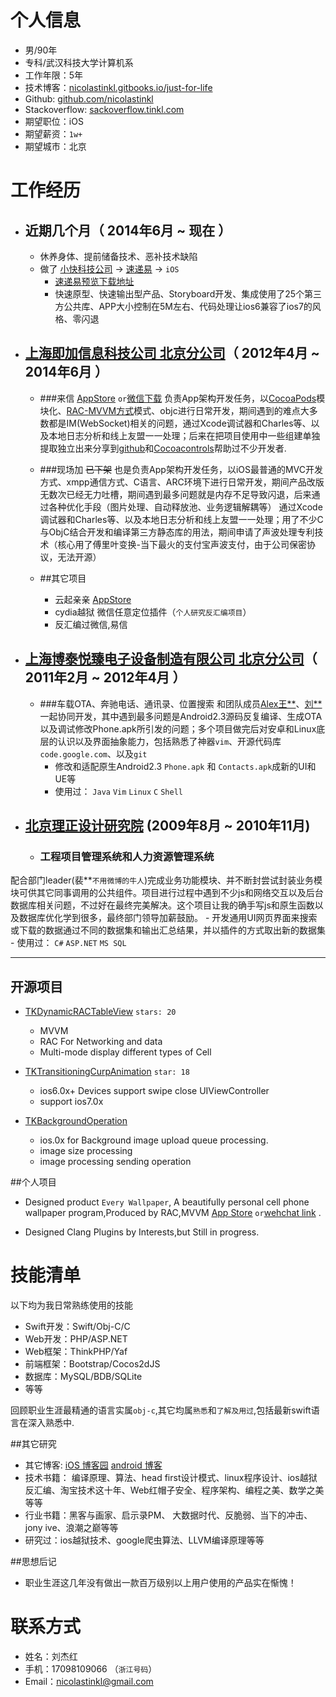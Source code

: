 

# 个人信息

 - 男/90年
 - 专科/武汉科技大学计算机系
 - 工作年限：5年
 - 技术博客：[nicolastinkl.gitbooks.io/just-for-life](http://nicolastinkl.gitbooks.io/just-for-life)
 - Github: [github.com/nicolastinkl](http://github.com/nicolastinkl)
 - Stackoverflow: [sackoverflow.tinkl.com](http://stackoverflow.com/users/1258981/tinkl)
 - 期望职位：iOS
 - 期望薪资：```1w+```
 - 期望城市：北京


# 工作经历
- ##  近期几个月（ 2014年6月 ~ 现在 ）
	- 休养身体、提前储备技术、恶补技术缺陷
	- 做了  [小快科技公司](http://www.sposter.net/) -> [速递易](http://www.sposter.net/)  -> `iOS`
		- [速递易预览下载地址](http://www.pgyer.com/kwtz)
		- 快速原型、快速输出型产品、Storyboard开发、集成使用了25个第三方公共库、APP大小控制在5M左右、代码处理让ios6兼容了ios7的风格、零闪退

- ## [上海即加信息科技公司 北京分公司](http://www.xianchangjia.com/)（ 2012年4月 ~ 2014年6月 ）

	- ###来信  [AppStore](https://itunes.apple.com/cn/app/lai-xin/id785195004?mt=8) `or`[微信下载](http://www.pgyer.com/EZiY)
	 负责App架构开发任务，以[CocoaPods](http://www.cnblogs.com/tinkl/p/3668487.html)模块化、[RAC-MVVM方式](http://www.cnblogs.com/tinkl/p/3667613.html)模式、objc进行日常开发，期间遇到的难点大多数都是IM(WebSocket)相关的问题，通过Xcode调试器和Charles等、以及本地日志分析和线上友盟一一处理；后来在把项目使用中一些组建单独提取独立出来分享到[github](github.com/nicolastinkl)和[Cocoacontrols](http://cocoacontrols.com/)帮助过不少开发者.

	- ###现场加 <del>已下架</del>
也是负责App架构开发任务，以iOS最普通的MVC开发方式、xmpp通信方式、C语言、ARC环境下进行日常开发，期间产品改版无数次已经无力吐槽，期间遇到最多问题就是内存不足导致闪退，后来通过各种优化手段（图片处理、自动释放池、业务逻辑解耦等） 通过Xcode调试器和Charles等、以及本地日志分析和线上友盟一一处理；用了不少C与ObjC结合开发和编译第三方静态库的用法，期间申请了声波处理专利技术（核心用了傅里叶变换-当下最火的支付宝声波支付，由于公司保密协议，无法开源）

	- ##其它项目
		- 云起亲亲  [AppStore](https://itunes.apple.com/US/app/id884976193)
	    - cydia越狱 微信任意定位插件（`个人研究反汇编项目`）
	    - 反汇编过微信,易信


- ## [上海博泰悦臻电子设备制造有限公司 北京分公司](www.pateo.com.cn)（ 2011年2月 ~ 2012年4月 ）

	- ###车载OTA、奔驰电话、通讯录、位置搜索
和团队成员[Alex王**](http://weibo.com/alexxxw)、[刘**](http://weibo.com/u/2104862372)一起协同开发，其中遇到最多问题是Android2.3源码反复编译、生成OTA以及调试修改Phone.apk所引发的问题；多个项目做完后对安卓和Linux底层的认识以及界面抽象能力，包括熟悉了神器```vim```、开源代码库```code.google.com```、以及`git`
		- 修改和适配原生Android2.3 ```Phone.apk``` 和 ```Contacts.apk```成新的UI和UE等
	    - 使用过： `Java` `Vim` `Linux` `C` `Shell`


- ## [北京理正设计研究院](http://www.lizheng.com.cn/) (2009年8月 ~ 2010年11月)

	- ### 工程项目管理系统和人力资源管理系统
配合部门leader(裴**```不用微博的牛人```)完成业务功能模块、并不断封尝试封装业务模块可供其它同事调用的公共组件。项目进行过程中遇到不少js和网络交互以及后台数据库相关问题，不过好在最终完美解决。这个项目让我的确手写js和原生函数以及数据库优化学到很多，最终部门领导加薪鼓励。
		- 开发通用UI网页界面来搜索或下载的数据通过不同的数据集和输出汇总结果，并以插件的方式取出新的数据集
	    - 使用过： `C#` `ASP.NET` `MS SQL`

---


## 开源项目

*  [TKDynamicRACTableView](https://www.cocoacontrols.com/controls/tkdynamicractableview)  `stars: 20`
	- MVVM
	- RAC For Networking and data
	- Multi-mode display different types of Cell

* [TKTransitioningCurpAnimation](https://www.cocoacontrols.com/controls/tktransitioningcurpanimation) `star: 18`
 	- ios6.0x+ Devices support swipe close UIViewController
 	- support ios7.0x

* [TKBackgroundOperation](https://github.com/nicolastinkl/TKBackgroundOperation)
	- ios.0x for Background image upload queue processing.
	- image size processing
	- image processing sending operation

##个人项目
* Designed product `Every Wallpaper`, A beautifully personal cell phone wallpaper program,Produced by RAC,MVVM
 <u>[App Store](https://itunes.apple.com/cn/app/mei-ri-bi-zhi/id766118460?l=en&mt=8)</u> `or`[wehchat link](http://www.pgyer.com/3703) .

* Designed Clang Plugins by Interests,but Still in progress.


# 技能清单

以下均为我日常熟练使用的技能
- Swift开发：Swift/Obj-C/C
- Web开发：PHP/ASP.NET
- Web框架：ThinkPHP/Yaf
- 前端框架：Bootstrap/Cocos2dJS
- 数据库：MySQL/BDB/SQLite
- 等等

回顾职业生涯最精通的语言实属`obj-c`,其它均属`熟悉`和`了解及用过`,包括最新swift语言在深入熟悉中.

##其它研究

- 其它博客: <u>[iOS 博客园](http://www.cnblogs.com/tinkl/)</u>   <u>[android 博客](http://www.eoeandroid.com/space-uid-108713.html)</u>
- 技术书籍： 编译原理、算法、head first设计模式、linux程序设计、ios越狱反汇编、淘宝技术这十年、Web红帽子安全、程序架构、编程之美、数学之美等等
- 行业书籍：黑客与画家、启示录PM、 大数据时代、反脆弱、当下的冲击、jony ive、浪潮之巅等等
- 研究过：ios越狱技术、google爬虫算法、LLVM编译原理等等

##思想后记
- 职业生涯这几年没有做出一款百万级别以上用户使用的产品实在惭愧！

# 联系方式
- 姓名：刘杰红
- 手机：17098109066 （```浙江号码```）
- Email：[nicolastinkl@gmail.com](nicolastinkl@gmail.com)
